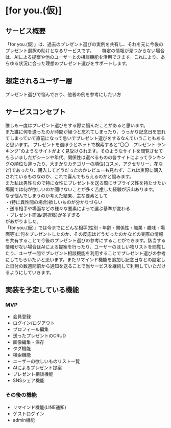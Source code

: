 # [for you.(仮)]  
  
## サービス概要  
  
「for you.(仮)」は、過去のプレゼント選びの実例を共有し、それを元に今後のプレゼント選択の助けとなるサービスです。　　
特定の情報が見つからない場合は、AIによる提案や他のユーザーとの相談機能を活用できます。これにより、あらゆる状況に合った理想のプレゼント選びをサポートします。  


## 想定されるユーザー層  
  
プレゼント選びで悩んでおり、他者の例を参考にしたい方  
  
  
## サービスコンセプト  
  
誰しも一度はプレゼント選びをする際に悩んだことがあると思います。  
また誰に何を送ったのか時間が経つと忘れてしまったり、うっかり記念日を忘れてしまっていて直前になって急いでプレゼント選びをするなんていうこともあると思います。
プレゼントを選ぼうとネットで検索すると"〇〇　プレゼント ランキング"のようなサイトがよく見受けられます。そのようなサイトを閲覧させてもらいましたがシーンや年代、関係性は選べるものの各サイトによってランキングの順位も違ったり、大まかなカテゴリーの順位(コスメ、アクセサリー、花など)であったり、購入してどうだったのかレビューも見れず、これは実際に購入されているものなのか、これで喜んでもらえるのかと悩みます。  
また私は男性なので特に女性にプレゼントを送る際にサプライズ性を持たせたい場面では何が欲しいのか聞けないことが多く苦慮した経験が沢山あります。  
なぜ悩んでしまうのか考えた結果、主な要素として  
・(特に異性間の場合)欲しいものが分かりづらい  
・送る相手や場面などの様々な要素によって選ぶ基準が変わる  
・プレゼント商品(選択肢)が多すぎる  
があがりました。  
「for you.(仮)」では今までにどんな相手(性別・年齢・関係性・職業・趣味・場面等)に何をプレゼントしたのか、その反応はどうだったのかなどの実際の情報を共有することで今後のプレゼント選びの参考にすることができます。該当する情報がない場合はAIによる提案を行ったり、ユーザーのほしい物リストを閲覧したり、ユーザー間でプレゼント相談機能を利用することでプレゼント選びの参考にしてもらいたいと思います。またリマインド機能を追加し記念日などの設定した日付の数週間前から通知を送ることで当サービスを継続して利用していただけるようにしていきます。  


## 実装を予定している機能  
### MVP  
* 会員登録  
* ログイン/ログアウト  
* プロフィール編集  
* 送ったプレゼントのCRUD  
* 画像編集・保存  
* タグ機能  
* 検索機能  
* ユーザーの欲しいものリスト一覧  
* AIによるプレゼント提案  
* プレゼント相談機能  
* SNSシェア機能  
  
  
### その後の機能  
* リマインド機能(LINE通知)  
* ゲストログイン  
* admin機能  